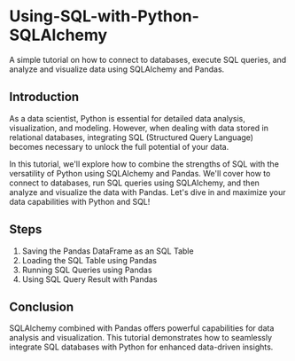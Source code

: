 # Using-SQL-with-Python-SQLAlchemy

A simple tutorial on how to connect to databases, execute SQL queries, and analyze and visualize data using SQLAlchemy and Pandas.

## Introduction
As a data scientist, Python is essential for detailed data analysis, visualization, and modeling. However, when dealing with data stored in relational databases, integrating SQL (Structured Query Language) becomes necessary to unlock the full potential of your data.

In this tutorial, we'll explore how to combine the strengths of SQL with the versatility of Python using SQLAlchemy and Pandas. We'll cover how to connect to databases, run SQL queries using SQLAlchemy, and then analyze and visualize the data with Pandas. Let's dive in and maximize your data capabilities with Python and SQL!

## Steps
1. Saving the Pandas DataFrame as an SQL Table
2. Loading the SQL Table using Pandas
3. Running SQL Queries using Pandas
4. Using SQL Query Result with Pandas

## Conclusion
SQLAlchemy combined with Pandas offers powerful capabilities for data analysis and visualization. This tutorial demonstrates how to seamlessly integrate SQL databases with Python for enhanced data-driven insights.
